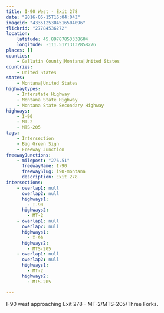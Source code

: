 ```yaml
---
title: I-90 West - Exit 278
date: "2016-05-15T16:04:04Z"
imageid: "4335125304516504096"
flickrid: "27784536272"
location:
    latitude: 45.89787853338604
    longitude: -111.51713132858276
places: []
counties:
    - Gallatin County|Montana|United States
countries:
    - United States
states:
    - Montana|United States
highwaytypes:
    - Interstate Highway
    - Montana State Highway
    - Montana State Secondary Highway
highways:
    - I-90
    - MT-2
    - MTS-205
tags:
    - Intersection
    - Big Green Sign
    - Freeway Junction
freewayJunctions:
    - milepost: "276.51"
      freewayName: I-90
      freewaySlug: i90-montana
      description: Exit 278
intersections:
    - overlap1: null
      overlap2: null
      highways1:
        - I-90
      highways2:
        - MT-2
    - overlap1: null
      overlap2: null
      highways1:
        - I-90
      highways2:
        - MTS-205
    - overlap1: null
      overlap2: null
      highways1:
        - MT-2
      highways2:
        - MTS-205

---
```

I-90 west approaching Exit 278 - MT-2/MTS-205/Three Forks.